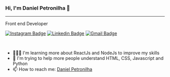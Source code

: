 
  ### Hi, I'm Daniel Petronilha 👋
  ---
  Front end Developer

  [![Instagram Badge](https://img.shields.io/badge/-@danielpetronilha-7300FD?style=plastic&logo=instagram&logoColor=white&link=https://www.instagram.com/danielpetronilha/)](https://www.instagram.com/danielpetronilha) 
  [![Linkedin Badge](https://img.shields.io/badge/-Daniel%20Petronilha-7300FD?style=plastic&logo=Linkedin&logoColor=white&link=https://www.linkedin.com/in/danielpetronilha/)](https://www.linkedin.com/in/danielpetronilha) 
  [![Gmail Badge](https://img.shields.io/badge/-petronilhadaniel@gmail.com-7300FD?style=plastic&logo=Gmail&logoColor=white&link=petronilhadaniel@gmail.com)](mailto:petronilhadaniel@gmail.com)

  <br>

  - 👨🏻‍💻 I'm learning more about ReactJs and NodeJs to improve my skills
  - 🤔 I'm trying to help more people understand HTML, CSS, Javascript and Python
  - 📫 How to reach me: [Daniel Petronilha](https://petronilha.github.io/DevLinks)


<br>
